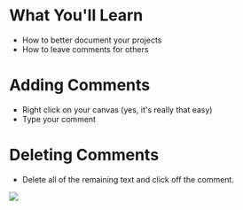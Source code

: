 # What You'll Learn

- How to better document your projects
- How to leave comments for others


# Adding Comments

- Right click on your canvas (yes, it's really that easy)
- Type your comment

# Deleting Comments

- Delete all of the remaining text and click off the comment.

![](https://cdn.zappy.app/77c05cf0fe2837287988e5a9d2aae26e.gif)